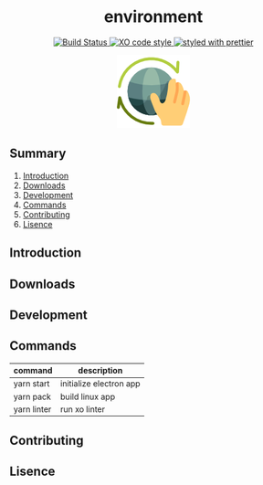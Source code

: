 <h1 align="center">environment</h1>



<p align="center">
  <a href="https://travis-ci.org/jeffersondanielss/environment"> <img  src="https://travis-ci.org/jeffersondanielss/environment.svg" alt="Build Status"></a><a href="https://github.com/sindresorhus/xo"> <img src="https://img.shields.io/badge/code_style-XO-5ed9c7.svg" alt="XO code style"></a><a href="https://github.com/prettier/prettier"> <img src="https://img.shields.io/badge/styled_with-prettier-ff69b4.svg" alt="styled with prettier"> </a>
</p>

<p align="center">
  <img src="resources/logo.png">
</p>

## Summary

1. [Introduction](#introduction)
1. [Downloads](#downloads)
1. [Development](#development)
1. [Commands](#commands)
1. [Contributing](#contributing)
1. [Lisence](#lisence)


## Introduction

## Downloads

## Development

## Commands

command | description
------ | ---- 
yarn start | initialize electron app
yarn pack | build linux app
yarn linter | run xo linter

## Contributing

## Lisence


